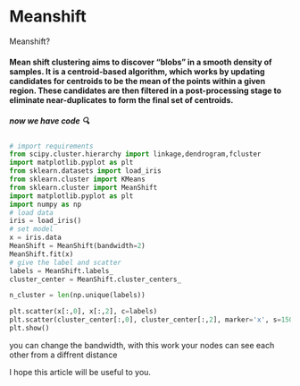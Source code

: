 # Meanshift
Meanshift?

#### Mean shift clustering aims to discover “blobs” in a smooth density of samples. It is a centroid-based algorithm, which works by updating candidates for centroids to be the mean of the points within a given region. These candidates are then filtered in a post-processing stage to eliminate near-duplicates to form the final set of centroids.

##### now we have code :mag:

```python
# import requirements
from scipy.cluster.hierarchy import linkage,dendrogram,fcluster
import matplotlib.pyplot as plt
from sklearn.datasets import load_iris
from sklearn.cluster import KMeans
from sklearn.cluster import MeanShift
import matplotlib.pyplot as plt
import numpy as np
# load data
iris = load_iris()
# set model
x = iris.data
MeanShift = MeanShift(bandwidth=2)
MeanShift.fit(x)
# give the label and scatter
labels = MeanShift.labels_
cluster_center = MeanShift.cluster_centers_

n_cluster = len(np.unique(labels))

plt.scatter(x[:,0], x[:,2], c=labels)
plt.scatter(cluster_center[:,0], cluster_center[:,2], marker='x', s=150, linewidth=5, zorder=10)
plt.show()
```

you can change the bandwidth, with this work your nodes can see each other from a diffrent distance

I hope this article will be useful to you.
